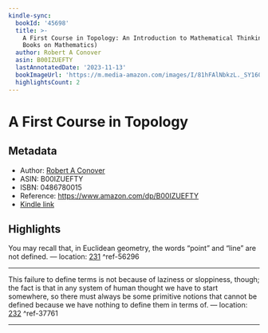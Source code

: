 ```yaml
---
kindle-sync:
  bookId: '45698'
  title: >-
    A First Course in Topology: An Introduction to Mathematical Thinking (Dover
    Books on Mathematics)
  author: Robert A Conover
  asin: B00IZUEFTY
  lastAnnotatedDate: '2023-11-13'
  bookImageUrl: 'https://m.media-amazon.com/images/I/81hFAlNbkzL._SY160.jpg'
  highlightsCount: 2
---
```

# A First Course in Topology
## Metadata
* Author: [Robert A Conover](https://www.amazon.comundefined)
* ASIN: B00IZUEFTY
* ISBN: 0486780015
* Reference: https://www.amazon.com/dp/B00IZUEFTY
* [Kindle link](kindle://book?action=open&asin=B00IZUEFTY)

## Highlights
You may recall that, in Euclidean geometry, the words “point” and “line” are not defined. — location: [231](kindle://book?action=open&asin=B00IZUEFTY&location=231) ^ref-56296

---
This failure to define terms is not because of laziness or sloppiness, though; the fact is that in any system of human thought we have to start somewhere, so there must always be some primitive notions that cannot be defined because we have nothing to define them in terms of. — location: [232](kindle://book?action=open&asin=B00IZUEFTY&location=232) ^ref-37761

---

